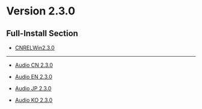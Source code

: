 # Version 2.3.0

## Full-Install Section

- [CNRELWin2.3.0](https://autopatchcn.yuanshen.com/client_app/download/pc_zip/20211117173857_8JkfDHNPmqKi67qR/YuanShen_2.3.0.zip)

----

- [Audio CN 2.3.0](https://autopatchcn.yuanshen.com/client_app/download/pc_zip/20211117173857_8JkfDHNPmqKi67qR/Audio_Chinese_2.3.0.zip)

- [Audio EN 2.3.0](https://autopatchcn.yuanshen.com/client_app/download/pc_zip/20211117173857_8JkfDHNPmqKi67qR/Audio_English(US)_2.3.0.zip)

- [Audio JP 2.3.0](https://autopatchcn.yuanshen.com/client_app/download/pc_zip/20211117173857_8JkfDHNPmqKi67qR/Audio_Japanese_2.3.0.zip)

- [Audio KO 2.3.0](https://autopatchcn.yuanshen.com/client_app/download/pc_zip/20211117173857_8JkfDHNPmqKi67qR/Audio_Korean_2.3.0.zip)
